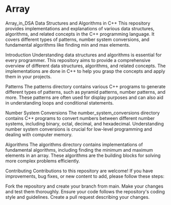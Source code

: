 # Array

Array_in_DSA
Data Structures and Algorithms in C++
This repository provides implementations and explanations of various data structures, algorithms, and related concepts in the C++ programming language. 
It covers different types of patterns, number system conversions, and fundamental algorithms like finding min and max elements.

Introduction
Understanding data structures and algorithms is essential for every programmer. This repository aims to provide a comprehensive overview of different
data structures, algorithms, and related concepts. The implementations are done in C++ to help you grasp the concepts and apply them in your projects.

Patterns
The patterns directory contains various C++ programs to generate different types of patterns, such as pyramid patterns, number patterns, and more.
These patterns are often used for display purposes and can also aid in understanding loops and conditional statements.

Number System Conversions
The number_system_conversions directory contains C++ programs to convert numbers between different number systems, including binary, octal,
decimal, and hexadecimal. Understanding number system conversions is crucial for low-level programming and dealing with computer memory.

Algorithms
The algorithms directory contains implementations of fundamental algorithms, including finding the minimum and maximum elements in an array. 
These algorithms are the building blocks for solving more complex problems efficiently.

Contributing
Contributions to this repository are welcome! If you have improvements, bug fixes, or new content to add, please follow these steps:

Fork the repository and create your branch from main.
Make your changes and test them thoroughly.
Ensure your code follows the repository's coding style and guidelines.
Create a pull request describing your changes.
